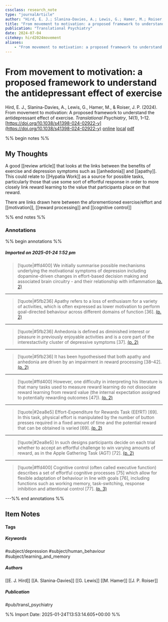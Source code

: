 ```yaml
---
cssclass: research_note
type: "journalArticle"
author: "Hird, E. J.; Slanina-Davies, A.; Lewis, G.; Hamer, M.; Roiser, J. P."
title: "From movement to motivation: a proposed framework to understand the antidepressant effect of exercise"
publication: "Translational Psychiatry"
date: 2024-07-04
citekey: hird2024movement
aliases: 
    - "From movement to motivation: a proposed framework to understand the antidepressant effect of exercise"
---
```


# From movement to motivation: a proposed framework to understand the antidepressant effect of exercise

Hird, E. J., Slanina-Davies, A., Lewis, G., Hamer, M., & Roiser, J. P. (2024). From movement to motivation: A proposed framework to understand the antidepressant effect of exercise. _Translational Psychiatry_, _14_(1), 1–12. [https://doi.org/10.1038/s41398-024-02922-y](https://doi.org/10.1038/s41398-024-02922-y)
[online](http://zotero.org/users/7162438/items/TKNIEEVF) [local](zotero://select/library/items/TKNIEEVF) [pdf](file:///home/gjc216/Zotero/storage/EJP7F56L/Hird%20et%20al.%20-%202024%20-%20From%20movement%20to%20motivation%20a%20proposed%20framework%20to%20understand%20the%20antidepressant%20effect%20of%20exercis.pdf)
 

 
%% begin notes %%

## My Thoughts

A good [[review article]] that looks at the links between the benefits of exercise and depression symptoms such as [[anhedonia]] and [[apathy]]. This could relate to [[Hypatia Work]] as a source for possible tasks, particularly those that use some sort of effortful response in order to more closely link reward learning to the value that participants place on that reward.

There are links drawn here between the aforementioned exercise/effort and [[motivation]], [[reward processing]] and [[cognitive control]]

%% end notes %%

### Annotations

%% begin annotations %%

##### Imported on 2025-01-24 1:52 pm
>[!quote|#ffd400]
>We initially summarise possible mechanisms underlying the motivational symptoms of depression including dopamine-driven changes in effort-based decision making and associated brain circuitry - and their relationship with inflammation [(p. 2)](zotero://open-pdf/library/items/EJP7F56L?page=2&annotation=ALZT99EG)

---
>[!quote|#5fb236]
>Apathy refers to a loss of enthusiasm for a variety of activities, which is often expressed as lower motivation to perform goal-directed behaviour across different domains of function [36]. [(p. 2)](zotero://open-pdf/library/items/EJP7F56L?page=2&annotation=GKMU34UW)

---
>[!quote|#5fb236]
>Anhedonia is defined as diminished interest or pleasure in previously enjoyable activities and is a core part of the interestactivity cluster of depressive symptoms [37]. [(p. 2)](zotero://open-pdf/library/items/EJP7F56L?page=2&annotation=ZVXH7H3A)

---
>[!quote|#5fb236]
>It has been hypothesised that both apathy and anhedonia are driven by an impairment in reward processing [38–42]. [(p. 2)](zotero://open-pdf/library/items/EJP7F56L?page=2&annotation=8CUGEJCS)

---
>[!quote|#ffd400]
>However, one difficulty in interpreting his literature is that many tasks used to measure reward learning do not dissociate reward learning from reward value (the internal expectation assigned to potentially rewarding outcomes [47]). [(p. 2)](zotero://open-pdf/library/items/EJP7F56L?page=2&annotation=U98CBBYD)

---
>[!quote|#2ea8e5]
>Effort-Expenditure for Rewards Task (EEfRT) [69]. In this task, physical effort is manipulated by the number of button presses required in a fixed amount of time and the potential reward that can be obtained is varied [69]. [(p. 2)](zotero://open-pdf/library/items/EJP7F56L?page=2&annotation=Z4NY4TA5)

---
>[!quote|#2ea8e5]
>In such designs participants decide on each trial whether to accept an effortful challenge to win varying amounts of reward, as in the Apple Gathering Task (AGT) [72]. [(p. 2)](zotero://open-pdf/library/items/EJP7F56L?page=2&annotation=I9W6N6K3)

---
>[!quote|#ffd400]
>Cognitive control (often called executive function) describes a set of effortful cognitive processes [75] which allow for flexible adaptation of behaviour in line with goals [76], including functions such as working memory, task-switching, response inhibition and attentional control [77]. [(p. 3)](zotero://open-pdf/library/items/EJP7F56L?page=3&annotation=QUI48S39)

---%% end annotations %%

## Item Notes

#### Tags

##### Keywords

#subject/depression #subject/human_behaviour #subject/learning_and_memory

##### Authors

[[E. J. Hird]] [[A. Slanina-Davies]] [[G. Lewis]] [[M. Hamer]] [[J. P. Roiser]]

##### Publication

#pub/transl_psychiatry


%% Import Date: 2025-01-24T13:53:14.605+00:00 %%
